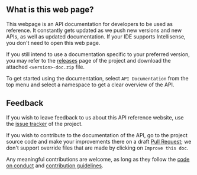 ## What is this web page?
 
This webpage is an API documentation for developers to be used as reference. It constantly gets updated as we push new versions and new APIs, as well as updated documentation. If your IDE supports Intellisense, you don't need to open this web page.

If you still intend to use a documentation specific to your preferred version, you may refer to the [releases](https://github.com/Aptivi/LocaleStation/releases) page of the project and download the attached `<version>-doc.zip` file.

To get started using the documentation, select `API Documentation` from the top menu and select a namespace to get a clear overview of the API.

## Feedback

If you wish to leave feedback to us about this API reference website, use the [issue tracker](https://github.com/Aptivi/LocaleStation/issues) of the project.

If you wish to contribute to the documentation of the API, go to the project source code and make your improvements there on a draft [Pull Request](https://github.com/Aptivi/LocaleStation/pulls); we don't support override files that are made by clicking on `Improve this doc`.

Any meaningful contributions are welcome, as long as they follow the [code on conduct](https://github.com/Aptivi/LocaleStation/blob/main/CODE_OF_CONDUCT.md) and [contribution guidelines](https://github.com/Aptivi/LocaleStation/blob/main/CONTRIBUTING.md).
